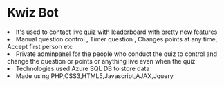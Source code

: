 # Kwiz Bot
<li> It's used to contact live quiz with leaderboard with pretty new features <br>
<li> Manual question control , Timer question , Changes points at any time, Accept first person etc<br>
<li> Private adminpanel for the people who conduct the quiz to control and change the question or points or anything live even when the quiz<br>
<li> Technologies used Azure SQL DB to store data <br>
<li> Made using PHP,CSS3,HTML5,Javascript,AJAX,Jquery<br>

